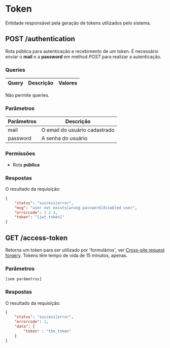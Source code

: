 # Token

Entidade responsável pela geração de tokens utilizados pelo sistema.

## POST /authentication

Rota pública para autenticação e recebimento de um token. É necessário enviar 
o **mail** e a **password** em method *POST* para realizar a autenticação. 

### Queries

Query | Descrição | Valores
-----------|-----------|-----------
Não permite queries.

### Parâmetros

Parâmetros | Descrição 
-----------|-----------
mail | O email do usuário cadastrado 
password | A senha do usuário

### Permissões

- Rota **pública**

### Respostas

O resultado da requisição:

~~~ json
{
    "status": "success|error",
    "msg": "user not exists|wrong password|disabled user",
    "errorcode": 1 2 3,
    "token": "[jwt_token]"
}
~~~


## GET /access-token

Retorna um token para ser utilizado por 'formulários', 
ver [Cross-site request forgery](https://pt.wikipedia.org/wiki/Cross-site_request_forgery).
Tokens têm tempo de vida de 15 minutos, apenas.

### Parâmetros

~~~
[sem parâmetros]
~~~

### Respostas

O resultado da requisição:

~~~ json
{
    "status": "success|error",
    "errorcode": 1,
    "data": {
        "token" : "the_token"
    }
}
~~~